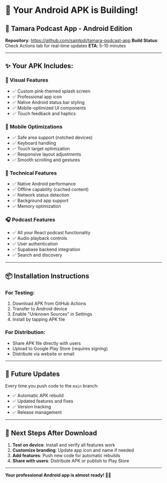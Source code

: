 # 🎉 Your Android APK is Building!

## 📱 **Tamara Podcast App - Android Edition**

**Repository**: https://github.com/saintpdi/tamara-podcast-app
**Build Status**: Check Actions tab for real-time updates
**ETA**: 5-10 minutes

---

## ✨ **Your APK Includes:**

### 🎨 **Visual Features**
- ✅ Custom pink-themed splash screen
- ✅ Professional app icon
- ✅ Native Android status bar styling
- ✅ Mobile-optimized UI components
- ✅ Touch feedback and haptics

### 📱 **Mobile Optimizations**
- ✅ Safe area support (notched devices)
- ✅ Keyboard handling
- ✅ Touch target optimization
- ✅ Responsive layout adjustments
- ✅ Smooth scrolling and gestures

### 🚀 **Technical Features**
- ✅ Native Android performance
- ✅ Offline capability (cached content)
- ✅ Network status detection
- ✅ Background app support
- ✅ Memory optimization

### 🎧 **Podcast Features**
- ✅ All your React podcast functionality
- ✅ Audio playback controls
- ✅ User authentication
- ✅ Supabase backend integration
- ✅ Search and discovery

---

## 📦 **Installation Instructions**

### **For Testing:**
1. Download APK from GitHub Actions
2. Transfer to Android device
3. Enable "Unknown Sources" in Settings
4. Install by tapping APK file

### **For Distribution:**
- Share APK file directly with users
- Upload to Google Play Store (requires signing)
- Distribute via website or email

---

## 🔄 **Future Updates**

Every time you push code to the `main` branch:
- ✅ Automatic APK rebuild
- ✅ Updated features and fixes
- ✅ Version tracking
- ✅ Release management

---

## 🎯 **Next Steps After Download**

1. **Test on device**: Install and verify all features work
2. **Customize branding**: Update app icon and name if needed
3. **Add features**: Push new code for automatic rebuilds
4. **Share with users**: Distribute APK or publish to Play Store

---

**Your professional Android app is almost ready! 🚀📱**
